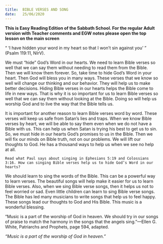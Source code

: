 ```yaml
---
title:  BIBLE VERSES AND SONG
date:   25/06/2020
---
```


**This is Easy Reading Edition of the Sabbath School. For the regular Adult version with Teacher comments and EGW notes please open the top lesson on the main screen** 

“ ‘I have hidden your word in my heart so that I won’t sin against you’ ” (Psalm 119:11, NIrV).

We must “hide” God’s Word in our hearts. We need to learn Bible verses so well that we can say them without needing to read them from the Bible. Then we will know them forever. So, take time to hide God’s Word in your heart. Then God will bless you in many ways. These verses that we know so well will change our thinking and our behavior. They will help us to make better decisions. Hiding Bible verses in our hearts helps the Bible come to life in new ways. That is why it is so important for us to learn Bible verses so well that we can say them without looking at the Bible. Doing so will help us worship God and to live the way that the Bible tells us.

It is important for another reason to learn Bible verses word by word. These verses will keep us safe from Satan’s lies and traps. When we know Bible verses by heart, we will be able to say them even when we do not have a Bible with us. This can help us when Satan is trying his best to get us to sin. So, we must hide in our hearts God’s promises to us in the Bible. Then we will fix our minds on Bible truth, not on our problems. We will lift our thoughts to God. He has a thousand ways to help us when we see no help at all.

`Read what Paul says about singing in Ephesians 5:19 and Colossians 3:16. How can singing Bible verses help us to hide God’s Word in our hearts?`

We should learn to sing the words of the Bible. This can be a powerful way to learn verses. The beautiful songs will help make it easier for us to learn Bible verses. Also, when we sing Bible verse songs, then it helps us not to feel worried or sad. Even little children can learn to sing Bible verse songs. The Bible has led many musicians to write songs that help us to feel happy. These songs lead our thoughts to God and His Bible. This music is a wonderful blessing.

“Music is a part of the worship of God in heaven. We should try in our songs of praise to match the harmony in the songs that the angels sing.”—Ellen G. White, Patriarchs and Prophets, page 594, adapted.

_“Music is a part of the worship of God in heaven.”_
